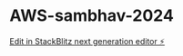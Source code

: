 # AWS-sambhav-2024

[Edit in StackBlitz next generation editor ⚡️](https://stackblitz.com/~/github.com/Kamlesh7417/AWS-sambhav-2024)